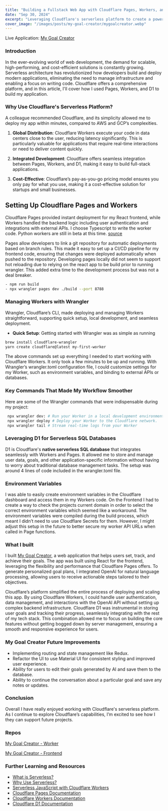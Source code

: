 ```yaml
---
title: "Building a Fullstack Web App with Cloudflare Pages, Workers, and D1 SQL Databases"
date: "Sep 30, 2024"
excerpt: "Leveraging Cloudflare's serverless platform to create a powerful, scalable, and efficient full-stack web application."
cover_image: "/images/posts/my-goal-creator/mygoalcreator.webp"
---
```


Live Application: [My Goal Creator](https://mygoalcreator.com)

### Introduction

In the ever-evolving world of web development, the demand for scalable, high-performing, and cost-efficient solutions is constantly growing. Serverless architecture has revolutionized how developers build and deploy modern applications, eliminating the need to manage infrastructure and enabling a focus on writing code. Cloudflare offers a comprehensive platform, and in this article, I'll cover how I used Pages, Workers, and D1 to build my application.

### Why Use Cloudflare's Serverless Platform?

A colleague recommended Cloudflare, and its simplicity allowed me to deploy my app within minutes, compared to AWS and GCP’s complexities.

1. **Global Distribution**: Cloudflare Workers execute your code in data centers close to the user, reducing latency significantly. This is particularly valuable for applications that require real-time interactions or need to deliver content quickly.

2. **Integrated Development**: Cloudflare offers seamless integration between Pages, Workers, and D1, making it easy to build full-stack applications.

3. **Cost-Effective**: Cloudflare’s pay-as-you-go pricing model ensures you only pay for what you use, making it a cost-effective solution for startups and small businesses.

## Setting Up Cloudflare Pages and Workers

Cloudflare Pages provided instant deployment for my React frontend, while Workers handled the backend logic including user authentication and integrations with external APIs. I choose Typescript to write the worker code. Python workers are still in beta at this time. [source](https://developers.cloudflare.com/workers/languages/python/#_top)

Pages allow developers to link a git repository for automatic deployments based on branch rules. This made it easy to set up a CI/CD pipeline for my frontend code, ensuring that changes were deployed automatically when pushed to the repository. Developing pages locally did not seem to support hot reloading due to relying on the react app to be build prior to running wrangler. This added extra time to the development process but was not a deal breaker.

```bash
- npm run build
- npx wrangler pages dev ./build --port 8788
```

### Managing Workers with Wrangler

Wrangler, Cloudflare’s CLI, made deploying and managing Workers straightforward, supporting quick setup, local development, and seamless deployment.

- **Quick Setup**: Getting started with Wrangler was as simple as running

```bash
brew install cloudflare-wrangler
yarn create cloudflare@latest my-first-worker
```

The above commands set up everything I needed to start working with Cloudflare Workers. It only took a few minutes to be up and running. With Wrangler’s wrangler.toml configuration file, I could customize settings for my Worker, such as environment variables, and binding to external APIs or databases.

### Key Commands That Made My Workflow Smoother

Here are some of the Wrangler commands that were indispensable during my project:

```bash
 npx wrangler dev: # Run your Worker in a local development environment.
 npx wrangler deploy # Deploy your Worker to the Cloudflare network.
 npx wrangler tail # Stream real-time logs from your Worker
```

### Leveraging D1 for Serverless SQL Databases

D1 is Cloudflare's **native serverless SQL database** that integrates seamlessly with Workers and Pages. It allowed me to store and manage user data, goals, and other application-specific information without having to worry about traditional database management tasks. The setup was around 4 lines of code included in the wrangler.toml file.

### Environment Variables

I was able to easily create environment variables in the Cloudflare dashboard and access them in my Workers code. On the Frontend I had to create a way to check the projects current domain in order to select the correct environment variables which seemed like a workaround. The environment variables were compiled during the build process, which meant I didn’t need to use Cloudflare Secrets for them. However, I might adjust this setup in the future to better secure my worker API URLs when called in Page functions.

### What I built

I built [My Goal Creator](https://www.mygoalcreator.com), a web application that helps users set, track, and achieve their goals. The app was built using React for the frontend, leveraging the flexibility and performance that Cloudflare Pages offers. To generate personalized goal plans, I integrated OpenAI for natural language processing, allowing users to receive actionable steps tailored to their objectives.

Cloudflare’s platform simplified the entire process of deploying and scaling this app. By using Cloudflare Workers, I could handle user authentication, data management, and interactions with the OpenAI API without setting up complex backend infrastructure. Cloudflare D1 was instrumental in storing user goals and tracking their progress, seamlessly integrating with the rest of my tech stack. This combination allowed me to focus on building the core features without getting bogged down by server management, ensuring a smooth and responsive experience for users.

### My Goal Creator Future Improvements

- Implementing routing and state management like Redux.
- Refactor the UI to use Material UI for consistent styling and improved user experience.
- Ability for users to edit their goals generated by AI and save them to the database.
- Ability to continue the conversation about a particular goal and save any notes or updates.

### Conclusion

Overall I have really enjoyed working with Cloudflare's serverless platform. As I continue to explore Cloudflare’s capabilities, I’m excited to see how I they can support future projects.

### Repos

[My Goal Creator - Worker](https://github.com/CodeJonesW/MyGoalCreator-worker)

[My Goal Creator - Frontend](https://github.com/CodeJonesW/MyGoalCreator)

### Further Learning and Resources

- [What is Serverless?](https://www.cloudflare.com/learning/serverless/what-is-serverless/)
- [Why Use Serverless?](https://www.cloudflare.com/learning/serverless/why-use-serverless/)
- [Serverless JavaScript with Cloudflare Workers](https://www.cloudflare.com/learning/serverless/serverless-javascript/)
- [Cloudflare Pages Documentation](https://developers.cloudflare.com/pages/)
- [Cloudflare Workers Documentation](https://developers.cloudflare.com/workers/)
- [Cloudflare D1 Documentation](https://developers.cloudflare.com/d1/)
